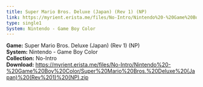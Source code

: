 ```yaml
---
title: Super Mario Bros. Deluxe (Japan) (Rev 1) (NP)
link: https://myrient.erista.me/files/No-Intro/Nintendo%20-%20Game%20Boy%20Color/Super%20Mario%20Bros.%20Deluxe%20(Japan)%20(Rev%201)%20(NP).zip
type: single1
System: Nintendo - Game Boy Color
---
```

<b>Game:</b> Super Mario Bros. Deluxe (Japan) (Rev 1) (NP)<br>
<b>System:</b> Nintendo - Game Boy Color<br>
<b>Collection:</b> No-Intro<br>
<b>Download:</b> https://myrient.erista.me/files/No-Intro/Nintendo%20-%20Game%20Boy%20Color/Super%20Mario%20Bros.%20Deluxe%20(Japan)%20(Rev%201)%20(NP).zip